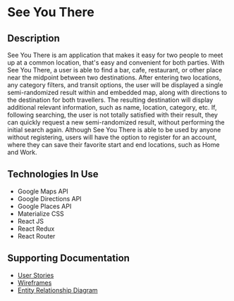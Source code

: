 # See You There

## Description
See You There is am application that makes it easy for two people to meet up at a common location, that's easy and convenient for both parties. With See You There, a user is able to find a bar, cafe, restaurant, or other place near the midpoint between two destinations. After entering two locations, any category filters, and transit options, the user will be displayed a single semi-randomized result within and embedded map, along with directions to the destination for both travellers. The resulting destination will display additional relevant information, such as name, location, category, etc. If, following searching, the user is not totally satisfied with their result, they can quickly request a new semi-randomized result, without performing the initial search again. Although See You There is able to be used by anyone without registering, users will have the option to register for an account, where they can save their favorite start and end locations, such as Home and Work.

## Technologies In Use
- Google Maps API
- Google Directions API
- Google Places API
- Materialize CSS
- React JS
- React Redux
- React Router

## Supporting Documentation
- [User Stories](https://docs.google.com/document/d/1HVeCwPOewC3kwxUk-h2ijLTfyTpGyiizv_bmdQZ0LOk/edit?usp=sharing)
- [Wireframes](http://k7g14q.axshare.com)
- [Entity Relationship Diagram](https://www.lucidchart.com/documents/view/291dcc80-941b-4ed9-aa0d-7ad15a7f5dd4)
